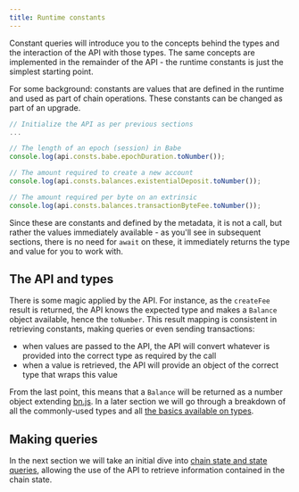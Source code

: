 ```yaml
---
title: Runtime constants
---
```


Constant queries will introduce you to the concepts behind the types and the interaction of the API with those types. The same concepts are implemented in the remainder of the API - the runtime constants is just the simplest starting point.

For some background: constants are values that are defined in the runtime and used as part of chain operations. These constants can be changed as part of an upgrade.

```js
// Initialize the API as per previous sections
...

// The length of an epoch (session) in Babe
console.log(api.consts.babe.epochDuration.toNumber());

// The amount required to create a new account
console.log(api.consts.balances.existentialDeposit.toNumber());

// The amount required per byte on an extrinsic
console.log(api.consts.balances.transactionByteFee.toNumber());
```

Since these are constants and defined by the metadata, it is not a call, but rather the values immediately available - as you'll see in subsequent sections, there is no need for `await` on these, it immediately returns the type and value for you to work with.


## The API and types

There is some magic applied by the API. For instance, as the `createFee` result is returned, the API knows the expected type and makes a `Balance` object available, hence the `toNumber`. This result mapping is consistent in retrieving constants, making queries or even sending transactions:

- when values are passed to the API, the API will convert whatever is provided into the correct type as required by the call
- when a value is retrieved, the API will provide an object of the correct type that wraps this value

From the last point, this means that a `Balance` will be returned as a number object extending [bn.js](https://github.com/indutny/bn.js/). In a later section we will go through a breakdown of all the commonly-used types and all [the basics available on types](types.basics.md).


## Making queries

In the next section we will take an initial dive into [chain state and state queries](api.query.md), allowing the use of the API to retrieve information contained in the chain state.
